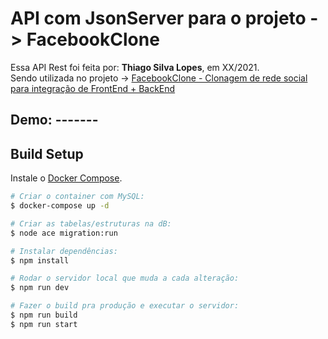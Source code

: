 <!--
<div align="center">
<img src="./ReadMeFiles/app.jpg" align="center">
</div>-->

# API com JsonServer para o projeto -> FacebookClone

<p>Essa API Rest foi feita por: <strong>Thiago Silva Lopes</strong>, em XX/2021.</br>
Sendo utilizada no projeto -> <a href="https://github.com/Thiagoow/FrontEnd-FacebookClone">
FacebookClone - Clonagem de rede social para integração de FrontEnd + BackEnd</a></p>

## Demo: -------

## Build Setup

Instale o [Docker Compose](https://docs.docker.com/compose/install/).

```bash
# Criar o container com MySQL:
$ docker-compose up -d

# Criar as tabelas/estruturas na dB:
$ node ace migration:run

# Instalar dependências:
$ npm install

# Rodar o servidor local que muda a cada alteração:
$ npm run dev

# Fazer o build pra produção e executar o servidor:
$ npm run build
$ npm run start
```
